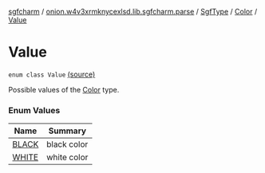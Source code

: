 [sgfcharm](../../../../index.md) / [onion.w4v3xrmknycexlsd.lib.sgfcharm.parse](../../../index.md) / [SgfType](../../index.md) / [Color](../index.md) / [Value](./index.md)

# Value

`enum class Value` [(source)](https://github.com/w4v3/sgfcharm/tree/master/sgfcharm/src/main/java/onion/w4v3xrmknycexlsd/lib/sgfcharm/parse/SgfTree.kt#L365)

Possible values of the [Color](../index.md) type.

### Enum Values

| Name | Summary |
|---|---|
| [BLACK](-b-l-a-c-k.md) | black color |
| [WHITE](-w-h-i-t-e.md) | white color |
